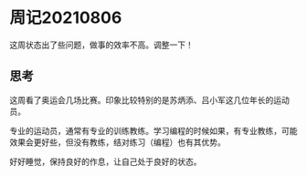 # 周记20210806

这周状态出了些问题，做事的效率不高。调整一下！

## 思考

这周看了奥运会几场比赛。印象比较特别的是苏炳添、吕小军这几位年长的运动员。

专业的运动员，通常有专业的训练教练。学习编程的时候如果，有专业教练，可能效果会更好些，但没有教练，结对练习（编程）也有其优势。

好好睡觉，保持良好的作息，让自己处于良好的状态。
